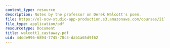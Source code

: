 ```yaml
---
content_type: resource
description: Notes by the professor on Derek Walcott's poem.
file: https://ol-ocw-studio-app-production.s3.amazonaws.com/courses/21l-007j-after-columbus-fall-2003/44dde9966894774570c3dab1a65d9f62_walcott1_castaway.pdf
file_type: application/pdf
resourcetype: Document
title: walcott1_castaway.pdf
uid: 44dde996-6894-7745-70c3-dab1a65d9f62
---
```

